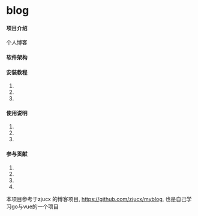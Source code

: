 # blog

#### 项目介绍
个人博客

#### 软件架构



#### 安装教程

1.  
2.  
3.  

#### 使用说明

1.  
2.  
3.  

#### 参与贡献

1.  
2.  
3.  
4.  


 本项目参考于zjucx 的博客项目, https://github.com/zjucx/myblog, 也是自己学习go与vue的一个项目